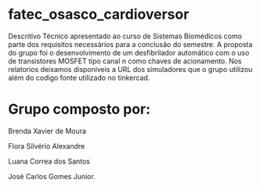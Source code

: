 # fatec_osasco_cardioversor

Descritivo Técnico apresentado ao curso de Sistemas Biomédicos como parte dos requisitos necessários para a conclusão do semestre. 
A proposta do grupo foi o desenvolvimento de um desfibrilador automático com o uso de transistores MOSFET tipo canal n como chaves de acionamento.
Nos relatorios deixamos disponiveis a URL dos simuladores que o grupo utilizou além do codigo fonte utilizado no tinkercad.

# Grupo composto por:

Brenda Xavier de Moura 

Flora Silvério Alexandre  

Luana Correa dos Santos 

José Carlos Gomes Junior.
